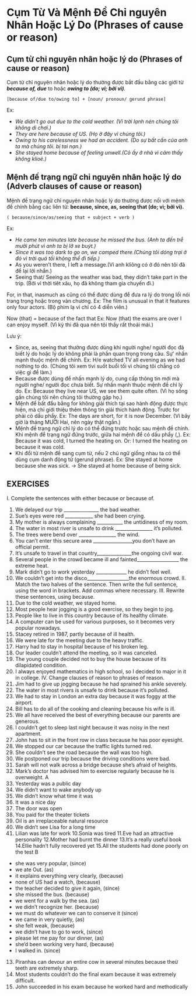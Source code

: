 # Cụm Từ Và Mệnh Đề Chỉ nguyên Nhân Hoặc Lý Do (Phrases of cause or reason)

## Cụm từ chỉ nguyên nhân hoặc lý do (Phrases of cause or reason)
Cụm từ chỉ nguyên nhân hoặc lý do thường được bắt đầu bằng các giới từ ***because of, due*** to hoặc ***owing to (do; vì; bởi vì)***.
```
[because of/due to/owing to] + [noun/ pronoun/ gerund phrase]
```
Ex:
- *We didn’t go out due to the cold weather. (Vì trời lạnh nén chúng tôi không di chơi.)*
- *They are here because of US. (Họ ở đây vỉ chúng tôi.)*
- *Owing to his carelessness we had an accident. (Do sự bất cấn của anh ta mà chúng tôi. bị tai nạn.)*
- *She stayed home because of feeling unwell.(Cỏ ấy ở nhà vì cảm thấy không klioẻ.)*
## Mệnh đế trạng ngữ chỉ nguyên nhân hoặc lý do (Adverb clauses of cause or reason)
Mệnh đề trạng ngữ chỉ nguyên nhân hoặc lý do thường được nối với mệnh đề chính bằng các liên từ: **because, since, as, seeing that (do; vì; bởi vì).**
```
( because/since/as/seeing that + subject + verb )
```
Ex: 
- *He came ten minutes late because he missed the bus. (Anh ta đến trễ mười phút vì anh ta bị lỡ xe buýt.)*
- *Since it was too dark to go on, we camped there.(Chúng tôi dóng trại ở đó vì trời quá tối không thể đi tiếp.)*
- As you weren’t there, I left a message.(Vi anh klỉông có ở đó nên tôi đã để lại lời nhắn.)
- Seeing that/ Seeing as the weather was bad, they didn’t take part in the trip. (Bởi vì thời tiêt xâu, họ đã không tham gia chuyến đi.)

For, in that, inasmuch as cũng có thể được dùng để đưa ra lý do trong lối nói trang trọng hoặc trong vàn chương.
Ex: The film is unusual in that it features only four actors. (Bộ phim lạ vì chỉ có 4 diễn viên.)

Now (that) = because of the fact that
Ex: Now (that) the exams are over I can enjoy myself. (Vì kỳ thi đã qua nên tôi thấy rất thoải mái.)

Lưu ý:
- Since, as, seeing that thường được dùng khi người nghe/ người đọc đã biết lý do hoặc lý do không phải là phần quan trọng trong câu. Sự' nhấn mạnh thuộc mệnh đề chính.
Ex: H/e watched TV all evening as we had nothing to do. (Chúng tôi xem tivi suốt buổi tối vì chúng tôi chẳng có việc gì để làm.)
- Because được dùng để nhấn mạnh lý do, cung cấp thông tin mới mà người nghe/ người đọc chưa biết. Sự nhấn mạnh thuộc mệnh đề chỉ lý do.
Ex: Because they live near US, we see them quite often. (Vì họ sống gần chúng tôi nên chúng tôi thường gặp họ.)
- Mệnh để bất đẩu bằng for không giải thích tại sao hành động được thực hiện, mà chỉ giới thiệu thêm thông tin giải thích hành động. Trước for phải có dấu phẩy.
Ex: The days are short, for it is now December. (Vì bây giờ là tháng MƯỜI Hai, nên ngày thật ngắn.)
- Mệnh đề trạng ngữ chỉ lý do có thể đứng trước hoặc sau mệnh đề chính. Khi mệnh để trạng  ngữ đứng trước, giữa hai mệnh để có dấu phẩy (,).
Ex: Because it was cold, I turned the heating on. Or: I turned the heating on because it was cold.
- Khi đổi từ mệnh đề sang cụm từ, nếu 2 chủ ngữ giống nhau ta có thể dùng cụm danh động từ (gerund phrase).
Ex: She stayed at home because she was sick. -> She stayed at home because of being sick.
## EXERCISES
I. Complete the sentences with either because or because of.
1. We delayed our trip _______________ the bad weather.
2. Sue’s eyes were red ____________ she had been crying.
3. My mother is always complaining ___________ the untidiness of my room.
4. The water in most river is unsafe to drink ________________ it’s polluted.
5. The trees were bend over ________________ the wind.
6. You can’t enter this secure area _________________you don’t have an official permit.
7. It’s unsafe to travel in that country_______________the ongoing civil war.
8. Several people in the crowd became ill and fainted__________________ the extreme heat.
9. Mark didn’t go to work yesterday _____________ he didn’t feel well.
10. We couldn’t get into the disco__________________the enormous crowd.
II. Match the two halves of the sentence. Then write the full sentence, using the word in 
brackets. Add commas where necessary.
III. Rewrite these sentences, using because.
1. Due to the cold weather, we stayed home.
2. Most people hear jogging is a good exercise, so they begin to jog.
3. People like to live in this country because of its healthy climate.
4. A computer can be used for various purposes, so it becomes very popular nowadays.
5. Stacey retired in 1987, partly because of ill health.
6. We were late for the meeting due to the heavy traffic.
7. Harry had to stay in hospital because of his broken leg.
8. Our leader couldn’t attend the meeting, so it was canceled.
9. The young couple decided not to buy the house because of its dilapidated condition.
10. I always enjoyed mathematics in high school, so I decided to major in it in college.
IV. Change clauses of reason to phrases of reason.
1. Jim had to give up jogging because he had sprained his ankle severely.
2. The water in most rivers is unsafe to drink because it’s polluted.
3. We had to stay in London an extra day because it was foggy at the airport.
4. Bill has to do all of the cooking and cleaning because his wife is ill.
5. We all have received the best of everything because our parents are generous.
6. I couldn’t get to sleep last night because it was noisy in the next apartment.
7. John has to sit in the front row in class because he has poor eyesight.
8. We stopped our car because the traffic lights turned red.
9. She couldn’t see the road because the wall was too high.
10. We postponed our trip because the driving conditions were bad.
11. Sarah will not walk across a bridge because she’s afraid of heights.
12. Mark’s doctor has advised him to exercise regularly because he is overweight.
A
1. Yesterday was a public day
2. We didn’t want to wake anybody up
3. We didn’t know what time it was
4. It was a nice day
5. The door was open
6. You paid for the theater tickets
7. Oil is an irreplaceable natural resource
8. We didn’t see Lisa for a long time
9. Lilian was late for work
10.Sonia was tired
11.Eve had an attractive personality
12.Mother had burnt the dinner
13.It’s a really useful book
14.Ellie hadn’t fully recovered yet
15.All the students had done poorly on the 
test
B
- she was very popular, (since)
- we ate Out. (as)
- it explains everything very clearly, (because)
- none of US had a watch, (because)
- the teacher decided to give it again, (since)
- she missed the bus. (because)
- we went for a walk by the sea. (as)
- we didn’t recognize her. (because)
- we must do whatever we can to conserve it (since)
- we came in very quietly, (as)
- she felt weak, (because)
- we didn’t have to go to work, (since)
- please let me pay for our dinner, (as)
- she’d been working very hard, (because)
- I walked in. (since)
13. Piranhas can devour an entire cow in several minutes because theừ teeth are extremely sharp.
14. Most students couldn’t do the final exam because it was extremely difficult.
15. John succeeded in his exam because he worked hard and methodically
